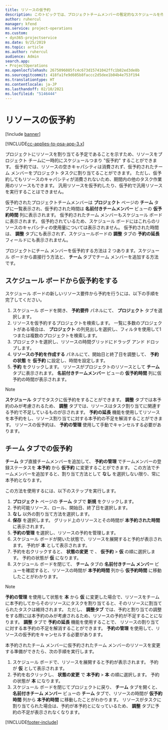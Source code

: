 ```yaml
---
title: リソースの仮予約
description: このトピックでは、プロジェクトチームメンバーの暫定的なスケジュールを作成したり、チームメンバーを仮予約する方法についての情報を示します。
author: ruhercul
manager: kfend
ms.service: project-operations
ms.custom:
- dyn365-projectservice
ms.date: 9/25/2019
ms.topic: article
ms.author: ruhercul
audience: Admin
search.app:
- ProjectOperations
ms.openlocfilehash: 2675096085fc4c673d15741042ffc1b82ed3de8b
ms.sourcegitcommit: 418fa1fe9d605b8faccc2d5dee1b04b4e753f194
ms.translationtype: HT
ms.contentlocale: ja-JP
ms.lasthandoff: 02/10/2021
ms.locfileid: "5146444"
---
```

# <a name="soft-book-a-resource"></a>リソースの仮予約

[!include [banner](../includes/psa-now-project-operations.md)]

[!INCLUDE[cc-applies-to-psa-app-3.x](../includes/cc-applies-to-psa-app-3x.md)]

プロジェクトにリソースを割り当てる予定であることを示すため、リソースをプロジェクト チームに一時的にスケジュールつまり "仮予約" することができます。 仮予約では、リソースの空きキャパシティは消費されず、仮予約されたチーム メンバーをプロジェクト タスクに割り当てることができます。 ただし、仮予約してもリソースのキャパシティが消費されないため、期間内の他のタスク作業用のリソースもできます。 汎用リソースを仮予約したり、仮予約で汎用リソースを実行することはできません。

仮予約されたプロジェクトチームメンバーは **プロジェクト** ページの **チーム** タブに一覧表示され、仮予約された時間は **名前付きチームメンバー** ビューの **仮予約時間** 列に表示されます。 仮予約されたチーム メンバーもスケジュール ボードに表示されます。 仮予約されているため、スケジュール ボードにはこれらのリソースのキャパシティの使用量については表示されません。 仮予約された時間は、 **調整** タブにも表示されず、スケジュールボードの **調整** タブの **予約の延長** フィールドにも表示されません。 

プロジェクトにチーム メンバーを仮予約する方法は 2 つあります。スケジュール ボードから直接行う方法と、 **チーム** タブでチーム メンバーを追加する方法です。 

## <a name="soft-book-from-the-schedule-board"></a>スケジュール ボードから仮予約をする
スケジュール ボードの新しいリソース要件から予約を行うには、以下の手順を完了してください。 

1. スケジュール ボードを開き、 **予約要件** パネルにて、 **プロジェクト** タブを選択します。
2. リソースを仮予約するプロジェクトを検索します。 一覧に多数のプロジェクトがある場合は、 **プロジェクト** の列見出しを選択し、フィルタを使用して1つまたは複数のプロジェクトを検索します。
3. プロジェクトを選択し、リソースの時間グリッドにドラッグ アンド ドロップします。
5. **リソースの予約を作成する** パネルにて、開始日と終了日を調整して、 **予約の状態** を **仮予約** に設定し、時間を設定します。 
6. **予約** をクリックします。 リソースがプロジェクトのリソースとして **チーム** タブに表示されます。 **名前付きチームメンバー** ビューの **仮予約時間** 列に仮予約の時間が表示されます。

> [!NOTE]
> **スケジュール** タブでタスクに仮予約をすることができます。 **調整** タブでは本予約のみが考慮されるため、 **調整** タブでは、リソースはタスク割り当てに関連する予約で不足しているものが示されます。 **予約の延長** 機能を使用してリソースを本予約をし、リソース割り当てに対する本予約の不足を解消することができます。 リソースの仮予約は、 **予約の管理** 使用して手動でキャンセルする必要があります。

## <a name="soft-book-on-the-team-tab"></a>チーム タブでの仮予約

**チーム** タブ直接チームメンバーを追加して、 **予約の管理** でチームメンバーの登録ステータスを **本予約** から **仮予約** に変更することができます。 この方法でチームメンバーを追加すると、割り当て方法として **なし** を選択しない限り、常に本予約となります。

この方法を使用するには、以下のステップを実行します。

1. **プロジェクト** ページの **チーム** タブで **新規** をクリックします。
2. 予約可能リソース、ロール、開始日、終了日を選択します。
3. **なし** 以外の割り当て方法を選択します。
4. **保存** を選択します。 グリッド上のリソースとその時間が **本予約された時間** に表示されます。
5. **予約の管理** を選択し、リソースの予約を管理します。
6. スケジュール ボードが開いた状態で、リソースを展開すると予約が表示されます。 予約が **本** として表示されます。
7. 予約を右クリックすると、 **状態の変更** で 、 **仮予約** \> **仮** の順に選択します。 予約の状態が **仮** になります。
8. スケジュール ボードを閉じて、 **チーム** タブの **名前付きチーム メンバー** ビューを確認すると、リソースの時間が **本予約時間** 列から **仮予約時間** に移動したことがわかります。

> [!NOTE]
> **予約の管理** を使用して状態を **本** から **仮** に変更した場合で、リソースをチームに本予約してからそのリソースにタスクを割り当てると、そのリソースに割当てられたタスクは維持されます。 ただし、 **調整タブ** では、予約と割り当ての調整をする際には本予約のみが考慮されるため、リソースの予約が不足することになります。 **調整** タブで **予約の延長** 機能を使用することで、 リソースの割り当てに対する本予約の不足を解消することができます。 **予約の管理** を使用して、リソースの仮予約をキャンセルする必要があります。

本予約されたチーム メンバーに仮予約されたチーム メンバーのリソースを変更する準備ができたら、次の手順を実行します。

1. スケジュール ボードで、リソースを展開すると予約が表示されます。 予約が **仮** として表示されます。
2. 予約を右クリックし、 **状態の変更** で **本予約** \> **本** の順に選択します。 予約の状態が **本** になります。
3. スケジュール ボードを閉じてプロジェクトに戻り、 **チーム** タブを開くと、 **名前付きチーム メンバー** ビューの **チーム** タブで、リソースの時間が **仮予約時間** 列から **本予約時間** に移動したことがわかります。 リソースがタスクに割り当てられた場合は、予約が本予約とになっているため、 **調整** タブに予約の不足が表示されなくなります。



[!INCLUDE[footer-include](../includes/footer-banner.md)]